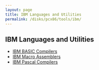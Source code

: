 ```yaml
---
layout: page
title: IBM Languages and Utilities 
permalink: /disks/pcx86/tools/ibm/
---
```


IBM Languages and Utilities
---------------------------

* [IBM BASIC Compilers](/disks/pcx86/tools/ibm/basic/compilers/)
* [IBM Macro Assemblers](/disks/pcx86/tools/ibm/masm/)
* [IBM Pascal Compilers](/disks/pcx86/tools/ibm/pascal/)
